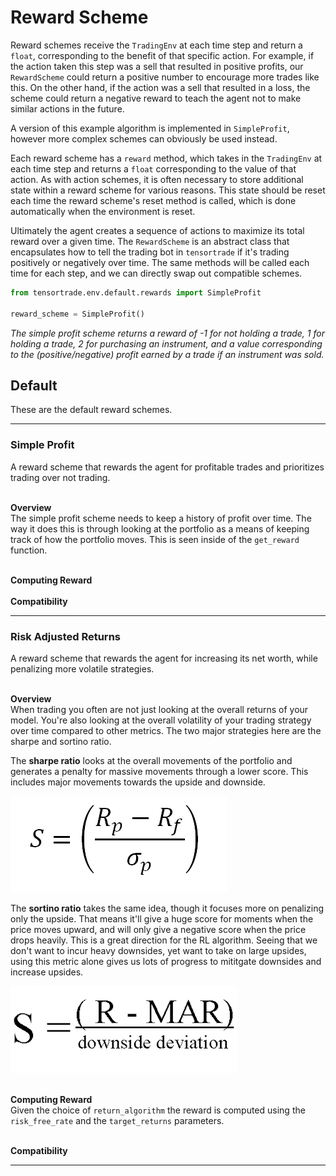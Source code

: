 # Reward Scheme

Reward schemes receive the `TradingEnv` at each time step and return a `float`, corresponding to the benefit of that specific action. For example, if the action taken this step was a sell that resulted in positive profits, our `RewardScheme` could return a positive number to encourage more trades like this. On the other hand, if the action was a sell that resulted in a loss, the scheme could return a negative reward to teach the agent not to make similar actions in the future.

A version of this example algorithm is implemented in `SimpleProfit`, however more complex schemes can obviously be used instead.

Each reward scheme has a `reward` method, which takes in the `TradingEnv` at each time step and returns a `float` corresponding to the value of that action. As with action schemes, it is often necessary to store additional state within a reward scheme for various reasons. This state should be reset each time the reward scheme's reset method is called, which is done automatically when the environment is reset.

Ultimately the agent creates a sequence of actions to maximize its total reward over a given time. The `RewardScheme` is an abstract class that encapsulates how to tell the trading bot in `tensortrade` if it's trading positively or negatively over time. The same methods will be called each time for each step, and we can directly swap out compatible schemes.

```python
from tensortrade.env.default.rewards import SimpleProfit

reward_scheme = SimpleProfit()
```

_The simple profit scheme returns a reward of -1 for not holding a trade, 1 for holding a trade, 2 for purchasing an instrument, and a value corresponding to the (positive/negative) profit earned by a trade if an instrument was sold._

## Default
These are the default reward schemes.
<hr>

### Simple Profit
A reward scheme that rewards the agent for profitable trades and prioritizes trading over not trading.

<br>**Overview**<br>
The simple profit scheme needs to keep a history of profit over time. The way it does this is through looking at the portfolio as a means of keeping track of how the portfolio moves. This is seen inside of the `get_reward` function.

<br>**Computing Reward**<br>
<br>**Compatibility**<br>
<hr>

### Risk Adjusted Returns
A reward scheme that rewards the agent for increasing its net worth, while penalizing more volatile strategies.

<br>**Overview**<br>
When trading you often are not just looking at the overall returns of your model. You're also looking at the overall volatility of your trading strategy over time compared to other metrics. The two major strategies here are the sharpe and sortino ratio.

The **sharpe ratio** looks at the overall movements of the portfolio and generates a penalty for massive movements through a lower score. This includes major movements towards the upside and downside.

![Sharpe Ratio](../_static/images/sharpe.png)

The **sortino ratio** takes the same idea, though it focuses more on penalizing only the upside. That means it'll give a huge score for moments when the price moves upward, and will only give a negative score when the price drops heavily. This is a great direction for the RL algorithm. Seeing that we don't want to incur heavy downsides, yet want to take on large upsides, using this metric alone gives us lots of progress to mititgate downsides and increase upsides.

![Sortino Ratio](../_static/images/sortino.png)

<br>**Computing Reward**<br>
Given the choice of `return_algorithm` the reward is computed using the `risk_free_rate` and the `target_returns` parameters.

<br>**Compatibility**<br>
<hr>

